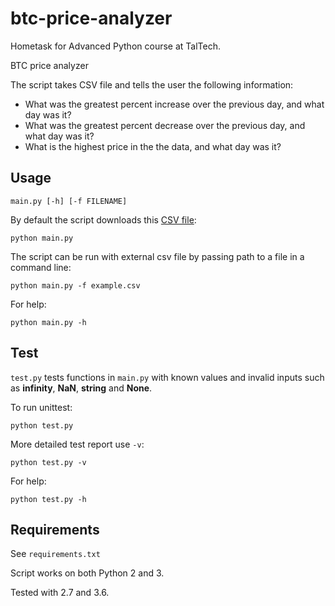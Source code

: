 # btc-price-analyzer
Hometask for Advanced Python course at TalTech.

BTC price analyzer

The script takes CSV file and tells the user the following information:

* What was the greatest percent increase over the previous day, and what day was it?
* What was the greatest percent decrease over the previous day, and what day was it?
* What is the highest price in the the data, and what day was it?


## Usage
```
main.py [-h] [-f FILENAME]
```
By default the script downloads this [CSV file](https://blockchain.info/charts/market-price):
```
python main.py
```
The script can be run with external csv file by passing path to a file in a command line:
```
python main.py -f example.csv
```
For help:
```
python main.py -h
```
## Test
`test.py` tests functions in `main.py` with known values and invalid inputs such as **infinity**, **NaN**, **string** and **None**.

To run unittest:
```
python test.py
```
More detailed test report use `-v`:
```
python test.py -v
```
For help:
```
python test.py -h
```
## Requirements
See `requirements.txt`

Script works on both Python 2 and 3.

Tested with 2.7 and 3.6.

